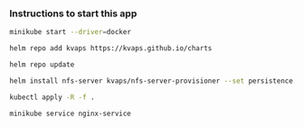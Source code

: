 ### Instructions to start this app
```bash
minikube start --driver=docker
```

```bash
helm repo add kvaps https://kvaps.github.io/charts
```

```bash
helm repo update
```

```bash
helm install nfs-server kvaps/nfs-server-provisioner --set persistence.enabled=true --set persistence.size=1Gi --set storageClass.name=nfs-sc --set storageClass.defaultClass=false
```

```bash
kubectl apply -R -f .
```

```bash
minikube service nginx-service
```

